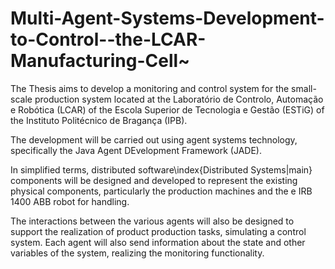 # Multi-Agent-Systems-Development-to-Control--the-LCAR-Manufacturing-Cell~
The Thesis aims to develop a monitoring and control system for the small-scale production system located at the Laboratório de Controlo, Automação e Robótica (LCAR) of the Escola Superior de Tecnologia e Gestão (ESTiG) of the Instituto Politécnico de Bragança (IPB).

The development will be carried out using agent systems technology, specifically the Java Agent DEvelopment Framework (JADE). 

In simplified terms, distributed software\index{Distributed Systems|main} components will be designed and developed to represent the existing physical components, particularly the production machines and the e IRB 1400 ABB robot for handling. 

The interactions between the various agents will also be designed to support the realization of product production tasks, simulating a control system. Each agent will also send information about the state and other variables of the system, realizing the monitoring functionality.

